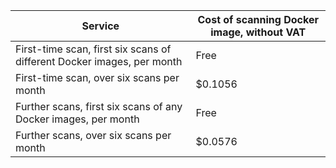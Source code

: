 Service | Cost of scanning Docker image, without VAT
--- | ---
First-time scan, first six scans of different Docker images, per month | Free
First-time scan, over six scans per month | $0.1056
Further scans, first six scans of any Docker images, per month | Free
Further scans, over six scans per month | $0.0576